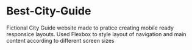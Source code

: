 # Best-City-Guide
Fictional City Guide website made to pratice creating mobile ready responsice layouts.
Used Flexbox to style layout of navigation and main content according to different screen sizes
